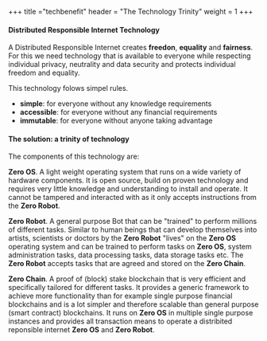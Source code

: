 +++
title ="techbenefit"
header = "The Technology Trinity"
weight = 1
+++



#### Distributed Responsible Internet Technology

A Distributed Responsible Internet creates **freedon**, **equality** and **fairness**.  For this we need technology that is available to everyone while respecting individual privacy, neutrality and data security and protects individual freedom and equality.

This technology folows simpel rules.  
- **simple**: for everyone without any knowledge requirements
- **accessible**: for everyone without any financial requirements
- **immutable**: for everyone without anyone taking advantage

#### The solution: a trinity of technology

The components of this technology are:

**Zero OS**.  A light weight operating system that runs on a wide variety of hardware components. It is open source, build on proven technology and requires very little knowledge and understanding to install and operate.  It cannot be tampered and interacted with as it only accepts instructions from the **Zero Robot**.

**Zero Robot**. A general purpose Bot that can be "trained" to perform millions of different tasks.  Similar to human beings that can develop themselves into artists, scientists or doctors by the **Zero Robot** "lives" on the **Zero OS** operating system and can be trained to perform tasks on **Zero OS**, system administration tasks, data processing tasks, data storage tasks etc.  The **Zero Robot** accepts tasks that are agreed and stored on the **Zero Chain**.

**Zero Chain**. A proof of (block) stake blockchain that is very efficient and specifically tailored for different tasks.  It provides a generic framework to achieve more functionality than for example single purpose financial blockchains and is a lot simpler and therefore scalable than general purpose (smart contract) blockchains.  It runs on **Zero OS** in multiple single purpose instances and provides all transaction means to operate a distribited reponsible internet **Zero OS** and **Zero Robot**.
